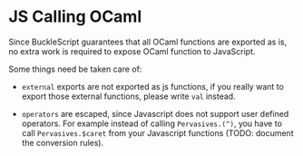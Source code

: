 # JS Calling OCaml

Since BuckleScript guarantees that all OCaml functions are exported as is, no extra work is required to expose OCaml function to JavaScript.

Some things need be taken care of:

* `external` exports are not exported as js functions, if you really
   want to export those external functions, please write `val` instead. 

* `operators` are escaped, since Javascript does not support user
   defined operators. For example instead of calling `Pervasives.(^)`,
   you have to call `Pervasives.$caret` from your Javascript functions
   (TODO: document the conversion rules).

